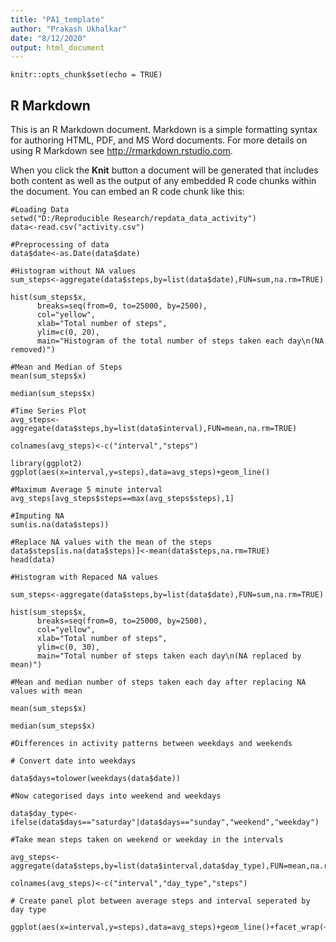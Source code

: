```yaml
---
title: "PA1_template"
author: "Prakash Ukhalkar"
date: "8/12/2020"
output: html_document
---
```


```{r setup, include=FALSE}
knitr::opts_chunk$set(echo = TRUE)
```

## R Markdown

This is an R Markdown document. Markdown is a simple formatting syntax for authoring HTML, PDF, and MS Word documents. For more details on using R Markdown see <http://rmarkdown.rstudio.com>.

When you click the **Knit** button a document will be generated that includes both content as well as the output of any embedded R code chunks within the document. You can embed an R code chunk like this:

```{r}
#Loading Data
setwd("D:/Reproducible Research/repdata_data_activity")
data<-read.csv("activity.csv")
```

```{r}
#Preprocessing of data
data$date<-as.Date(data$date)
```
```{r}
#Histogram without NA values
sum_steps<-aggregate(data$steps,by=list(data$date),FUN=sum,na.rm=TRUE) 

hist(sum_steps$x, 
      breaks=seq(from=0, to=25000, by=2500),
      col="yellow", 
      xlab="Total number of steps", 
      ylim=c(0, 20), 
      main="Histogram of the total number of steps taken each day\n(NA removed)")
```

```{r}
#Mean and Median of Steps
mean(sum_steps$x)
```
```{r}
median(sum_steps$x)
```
```{r}
#Time Series Plot
avg_steps<-aggregate(data$steps,by=list(data$interval),FUN=mean,na.rm=TRUE)

colnames(avg_steps)<-c("interval","steps")

library(ggplot2)
ggplot(aes(x=interval,y=steps),data=avg_steps)+geom_line()
```
```{r}
#Maximum Average 5 minute interval
avg_steps[avg_steps$steps==max(avg_steps$steps),1]
```
```{r}
#Imputing NA
sum(is.na(data$steps))
```
```{r}
#Replace NA values with the mean of the steps
data$steps[is.na(data$steps)]<-mean(data$steps,na.rm=TRUE)
head(data)
```

```{r}
#Histogram with Repaced NA values

sum_steps<-aggregate(data$steps,by=list(data$date),FUN=sum,na.rm=TRUE) 

hist(sum_steps$x, 
      breaks=seq(from=0, to=25000, by=2500),
      col="yellow", 
      xlab="Total number of steps", 
      ylim=c(0, 30), 
      main="Total number of steps taken each day\n(NA replaced by mean)")
```

```{r}
#Mean and median number of steps taken each day after replacing NA values with mean

mean(sum_steps$x)
```

```{r}
median(sum_steps$x)
```

```{r}
#Differences in activity patterns between weekdays and weekends

# Convert date into weekdays

data$days=tolower(weekdays(data$date))

#Now categorised days into weekend and weekdays

data$day_type<-ifelse(data$days=="saturday"|data$days=="sunday","weekend","weekday")

#Take mean steps taken on weekend or weekday in the intervals

avg_steps<-aggregate(data$steps,by=list(data$interval,data$day_type),FUN=mean,na.rm=TRUE)

colnames(avg_steps)<-c("interval","day_type","steps")

# Create panel plot between average steps and interval seperated by day type

ggplot(aes(x=interval,y=steps),data=avg_steps)+geom_line()+facet_wrap(~avg_steps$day_type)
```

